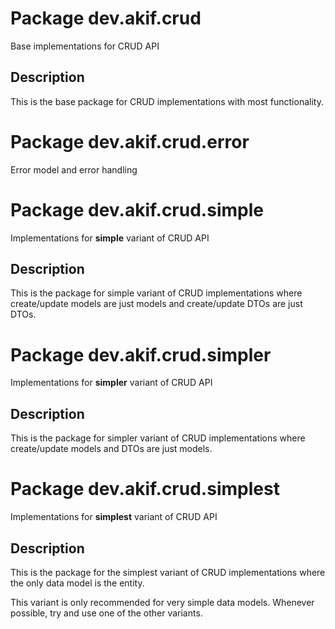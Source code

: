 # Package dev.akif.crud

Base implementations for CRUD API

## Description

This is the base package for CRUD implementations with most functionality.

# Package dev.akif.crud.error

Error model and error handling

# Package dev.akif.crud.simple

Implementations for **simple** variant of CRUD API

## Description

This is the package for simple variant of CRUD implementations where create/update models are just models and
create/update DTOs are just DTOs.

# Package dev.akif.crud.simpler

Implementations for **simpler** variant of CRUD API

## Description

This is the package for simpler variant of CRUD implementations where create/update models and DTOs are just models.

# Package dev.akif.crud.simplest

Implementations for **simplest** variant of CRUD API

## Description

This is the package for the simplest variant of CRUD implementations where the only data model is the entity.

This variant is only recommended for very simple data models. Whenever possible, try and use one of the other variants.
